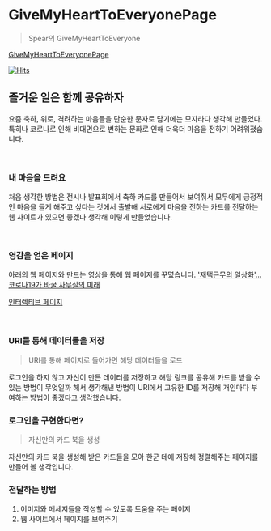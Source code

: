 # GiveMyHeartToEveryonePage
> Spear의 GiveMyHeartToEveryone

[GiveMyHeartToEveryonePage](https://imaspear.github.io/GiveMyHeartToEveryonePage/)   
   
[![Hits](https://hits.seeyoufarm.com/api/count/incr/badge.svg?url=https%3A%2F%2Fimaspear.github.io%2FGiveMyHeartToEveryonePage%2F&count_bg=%2379C83D&title_bg=%23555555&icon=html5.svg&icon_color=%23E80000&title=page-site&edge_flat=false)](https://hits.seeyoufarm.com)

## 즐거운 일은 함께 공유하자
요즘 축하, 위로, 격려하는 마음들을 단순한 문자로 담기에는 모자라다 생각해 만들었다. 특히나 코로나로 인해 비대면으로 변하는 문화로 인해 더욱더 마음을 전하기 어려워졌습니다.

<br>

### 내 마음을 드려요
처음 생각한 방법은 전시나 발표회에서 축하 카드를 만들어서 보여줘서 모두에게 긍정적인 마음을 들게 해주고 싶다는 것에서 출발해 서로에게 마음을 전하는 카드를 전달하는 웹 사이트가 있으면 좋겠다 생각해 이렇게 만들었습니다.

<br>

### 영감을 얻은 페이지
아래의 웹 페이지와 만드는 영상을 통해 웹 페이지를 꾸몄습니다. 
['재택근무의 일상화'... 코로나19가 바꿀 사무실의 미래](https://www.bbc.com/korean/resources/idt-48d3c9a7-4063-4289-9726-611b5ea9d7b5)


[인터렉티브 페이지](https://www.youtube.com/watch?v=QB5qc0smeS0&list=PLe9WXHRkq9p11MIiI1FnMc8aekiBShq2L)


<br>

### URI를 통해 데이터들을 저장
> URI를 통해 페이지로 들어가면 해당 데이터들을 로드

로그인을 하지 않고 자신이 만든 데이터를 저장하고 해당 링크를 공유해 카드를 받을 수 있는 방법이 무엇일까 해서 생각해낸 방법이 URI에서 고유한 ID를 저장해 개인마다 부여하는 방법이 좋겠다고 생각했습니다.

### 로그인을 구현한다면?
> 자신만의 카드 북을 생성

자신만의 카드 북을 생성해 받은 카드들을 모아 한군 데에 저장해 정렬해주는 페이지를 만들어 볼 생각입니다.

### 전달하는 방법

1. 이미지와 메세지들을 작성할 수 있도록 도움을 주는 페이지
2. 웹 사이트에서 페이지를 보여주기
